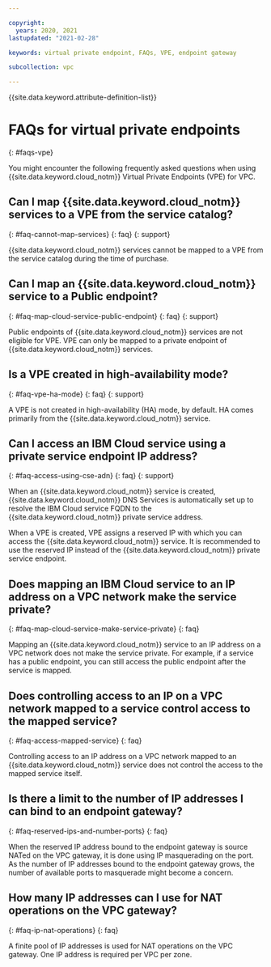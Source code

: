 ```yaml
---

copyright:
  years: 2020, 2021
lastupdated: "2021-02-28"

keywords: virtual private endpoint, FAQs, VPE, endpoint gateway

subcollection: vpc

---
```


{{site.data.keyword.attribute-definition-list}}

# FAQs for virtual private endpoints
{: #faqs-vpe}

You might encounter the following frequently asked questions when using {{site.data.keyword.cloud_notm}} Virtual Private Endpoints (VPE) for VPC.

## Can I map {{site.data.keyword.cloud_notm}} services to a VPE from the service catalog?
{: #faq-cannot-map-services}
{: faq}
{: support}

{{site.data.keyword.cloud_notm}} services cannot be mapped to a VPE from the service catalog during the time of purchase.

## Can I map an {{site.data.keyword.cloud_notm}} service to a Public endpoint?
{: #faq-map-cloud-service-public-endpoint}
{: faq}
{: support}

Public endpoints of {{site.data.keyword.cloud_notm}} services are not eligible for VPE. VPE can only be mapped to a private endpoint of {{site.data.keyword.cloud_notm}} services.

## Is a VPE created in high-availability mode?
{: #faq-vpe-ha-mode}
{: faq}
{: support}

A VPE is not created in high-availability (HA) mode, by default. HA comes primarily from the {{site.data.keyword.cloud_notm}} service.

## Can I access an IBM Cloud service using a private service endpoint IP address?
{: #faq-access-using-cse-adn}
{: faq}
{: support}

When an {{site.data.keyword.cloud_notm}} service is created, {{site.data.keyword.cloud_notm}} DNS Services is automatically set up to resolve the IBM Cloud service FQDN to the {{site.data.keyword.cloud_notm}} private service address.

When a VPE is created, VPE assigns a reserved IP with which you can access the {{site.data.keyword.cloud_notm}} service. It is recommended to use the reserved IP instead of the {{site.data.keyword.cloud_notm}} private service endpoint.

## Does mapping an IBM Cloud service to an IP address on a VPC network make the service private?
{: #faq-map-cloud-service-make-service-private}
{: faq}

Mapping an {{site.data.keyword.cloud_notm}} service to an IP address on a VPC network does not make the service private. For example, if a service has
a public endpoint, you can still access the public endpoint after the service is mapped.

## Does controlling access to an IP on a VPC network mapped to a service control access to the mapped service?
{: #faq-access-mapped-service}
{: faq}

Controlling access to an IP address on a VPC network mapped to an {{site.data.keyword.cloud_notm}} service does not control the access to the mapped service itself.

## Is there a limit to the number of IP addresses I can bind to an endpoint gateway?
{: #faq-reserved-ips-and-number-ports}
{: faq}

When the reserved IP address bound to the endpoint gateway is source NATed on the VPC gateway, it is done using IP masquerading on the port. As the number of IP addresses bound to the endpoint gateway grows, the number of available ports to masquerade might become a concern.

## How many IP addresses can I use for NAT operations on the VPC gateway?
{: #faq-ip-nat-operations}
{: faq}

A finite pool of IP addresses is used for NAT operations on the VPC gateway. One IP address is required per VPC per zone.  

